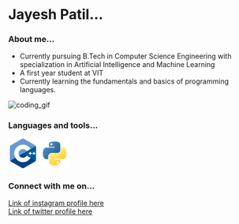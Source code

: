 # Jayesh Patil...
### About me...
- Currently pursuing B.Tech in Computer Science Engineering with specialization in Artificial Intelligence and Machine Learning
- A first year student at VIT
- Currently learning the fundamentals and basics of programming languages.
  
 ![coding_gif][coding_gif_link]
  
### Languages and tools...
  <p align = "left"> <img src="https://raw.githubusercontent.com/devicons/devicon/master/icons/cplusplus/cplusplus-original.svg" alt="cplusplus" width="60" height="60"/> 
  <img src="https://raw.githubusercontent.com/devicons/devicon/master/icons/python/python-original.svg" alt="python" width="60" height="60"/>
  </p>

### Connect with me on...
[Link of instagram profile here](www.instagram.com)  
[Link of twitter profile here](www.twitter.com)

[coding_gif_link]: https://media1.tenor.com/m/y2JXkY1pXkwAAAAC/cat-computer.gif
